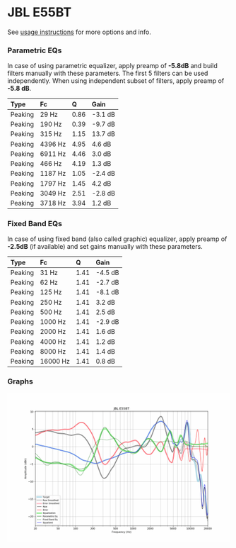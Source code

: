 # JBL E55BT
See [usage instructions](https://github.com/jaakkopasanen/AutoEq#usage) for more options and info.

### Parametric EQs
In case of using parametric equalizer, apply preamp of **-5.8dB** and build filters manually
with these parameters. The first 5 filters can be used independently.
When using independent subset of filters, apply preamp of **-5.8 dB**.

| Type    | Fc      |    Q | Gain    |
|:--------|:--------|:-----|:--------|
| Peaking | 29 Hz   | 0.86 | -3.1 dB |
| Peaking | 190 Hz  | 0.39 | -9.7 dB |
| Peaking | 315 Hz  | 1.15 | 13.7 dB |
| Peaking | 4396 Hz | 4.95 | 4.6 dB  |
| Peaking | 6911 Hz | 4.46 | 3.0 dB  |
| Peaking | 466 Hz  | 4.19 | 1.3 dB  |
| Peaking | 1187 Hz | 1.05 | -2.4 dB |
| Peaking | 1797 Hz | 1.45 | 4.2 dB  |
| Peaking | 3049 Hz | 2.51 | -2.8 dB |
| Peaking | 3718 Hz | 3.94 | 1.2 dB  |

### Fixed Band EQs
In case of using fixed band (also called graphic) equalizer, apply preamp of **-2.5dB**
(if available) and set gains manually with these parameters.

| Type    | Fc       |    Q | Gain    |
|:--------|:---------|:-----|:--------|
| Peaking | 31 Hz    | 1.41 | -4.5 dB |
| Peaking | 62 Hz    | 1.41 | -2.7 dB |
| Peaking | 125 Hz   | 1.41 | -8.1 dB |
| Peaking | 250 Hz   | 1.41 | 3.2 dB  |
| Peaking | 500 Hz   | 1.41 | 2.5 dB  |
| Peaking | 1000 Hz  | 1.41 | -2.9 dB |
| Peaking | 2000 Hz  | 1.41 | 1.6 dB  |
| Peaking | 4000 Hz  | 1.41 | 1.2 dB  |
| Peaking | 8000 Hz  | 1.41 | 1.4 dB  |
| Peaking | 16000 Hz | 1.41 | 0.8 dB  |

### Graphs
![](./JBL%20E55BT.png)